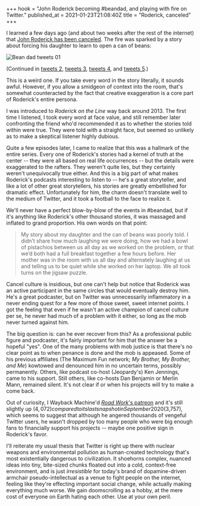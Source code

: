+++
hook = "John Roderick becoming #beandad, and playing with fire on Twitter."
published_at = 2021-01-23T21:08:40Z
title = "Roderick, canceled"
+++

I learned a few days ago (and about two weeks after the rest of the internet) that [John Roderick has been canceled](http://www.johnroderick.com/an-apology). The fire was sparked by a story about forcing his daughter to learn to open a can of beans:

![Bean dad tweets 01](/assets/images/fragments/roderick-canceled/bean-dad-01.png)

(Continued in [tweets 2](/assets/images/fragments/roderick-canceled/bean-dad-02@2x.png), [tweets 3](/assets/images/fragments/roderick-canceled/bean-dad-03@2x.png), [tweets 4](/assets/images/fragments/roderick-canceled/bean-dad-04@2x.png), and [tweets 5](/assets/images/fragments/roderick-canceled/bean-dad-05@2x.png).)

<!--
<div style="text-align: center;">
    <img src="/assets/images/fragments/roderick-canceled/bean-dad-02.png" style="display: inline-block; width: 130px;">
    <img src="/assets/images/fragments/roderick-canceled/bean-dad-03.png" style="display: inline-block; width: 130px;">
    <img src="/assets/images/fragments/roderick-canceled/bean-dad-04.png" style="display: inline-block; width: 130px;">
    <img src="/assets/images/fragments/roderick-canceled/bean-dad-05.png" style="display: inline-block; width: 130px;">
</div>
-->

<!--
![Bean dad tweets 02](/assets/images/fragments/roderick-canceled/bean-dad-02.png)

![Bean dad tweets 03](/assets/images/fragments/roderick-canceled/bean-dad-03.png)

![Bean dad tweets 04](/assets/images/fragments/roderick-canceled/bean-dad-04.png)

![Bean dad tweets 05](/assets/images/fragments/roderick-canceled/bean-dad-05.png)
-->

This is a weird one. If you take every word in the story literally, it sounds awful. However, if you allow a smidgeon of context into the room, that's somewhat counteracted by the fact that creative exaggeration is a core part of Roderick's entire persona.

I was introduced to _Roderick on the Line_ way back around 2013. The first time I listened, I took every word at face value, and still remember later confronting the friend who'd recommended it as to whether the stories told within were true. They were told with a straight face, but seemed so unlikely as to make a skeptical listener highly dubious.

Quite a few episodes later, I came to realize that this was a hallmark of the entire series. Every one of Roderick's stories had a kernel of truth at the center -- they were all based on real life occurrences -- but the details were exaggerated to the rafters. They weren't quite lies, but they certainly weren't unequivocally true either. And this is a big part of what makes Roderick's podcasts interesting to listen to -- he's a great storyteller, and like a lot of other great storytellers, his stories are greatly embellished for dramatic effect. Unfortunately for him, the charm doesn't translate well to the medium of Twitter, and it took a football to the face to realize it.

We'll never have a perfect blow-by-blow of the events in #beandad, but if it's anything like Roderick's other thousand stories, it was massaged and inflated to grand proportion. His own words on that point:

> My story about my daughter and the can of beans was poorly told. I didn’t share how much laughing we were doing, how we had a bowl of pistachios between us all day as we worked on the problem, or that we’d both had a full breakfast together a few hours before. Her mother was in the room with us all day and alternately laughing at us and telling us to be quiet while she worked on her laptop. We all took turns on the jigsaw puzzle.

Cancel culture is insidious, but one can't help but notice that Roderick was an active participant in the same circles that would eventually destroy him. He's a great podcaster, but on Twitter was unnecessarily inflammatory in a never ending quest for a few more of those sweet, sweet internet points. I got the feeling that even if he wasn't an active champion of cancel culture per se, he never had much of a problem with it either, so long as the mob never turned against him.

The big question is: can he ever recover from this? As a professional public figure and podcaster, it's fairly important for him that the answer be a hopeful "yes". One of the many problems with mob justice is that there's no clear point as to when penance is done and the mob is appeased. Some of his previous affiliates (The Maximum Fun network; _My Brother, My Brother, and Me_) kowtowed and denounced him in no uncertain terms, possibly permanently. Others, like podcast co-host (Jeopardy's) Ken Jennings, came to his support. Still others, like co-hosts Dan Benjamin or Merlin Mann, remained silent. It's not clear if or when his projects will try to make a come back.

Out of curiosity, I Wayback Machine'd [_Road Work_'s patreon](https://www.patreon.com/roadwork) and it's still slightly up ($4,072) compared to its last snapshot in September 2020 ($3,757), which seems to suggest that although he angered thousands of vengeful Twitter users, he wasn't dropped by too many people who were big enough fans to financially support his projects -- maybe one positive sign in Roderick's favor.

I'll reiterate my usual thesis that Twitter is right up there with nuclear weapons and environmental pollution as human-created technology that's most existentially dangerous to civilization. It shoehorns complex, nuanced ideas into tiny, bite-sized chunks floated out into a cold, context-free environment, and is just _irresistible_ for today's brand of dopamine-driven armchair pseudo-intellectual as a venue to fight people on the internet, feeling like they're effecting important social change, while actually making everything much worse. We gain doomscrolling as a hobby, at the mere cost of everyone on Earth hating each other. Use at your own peril.
